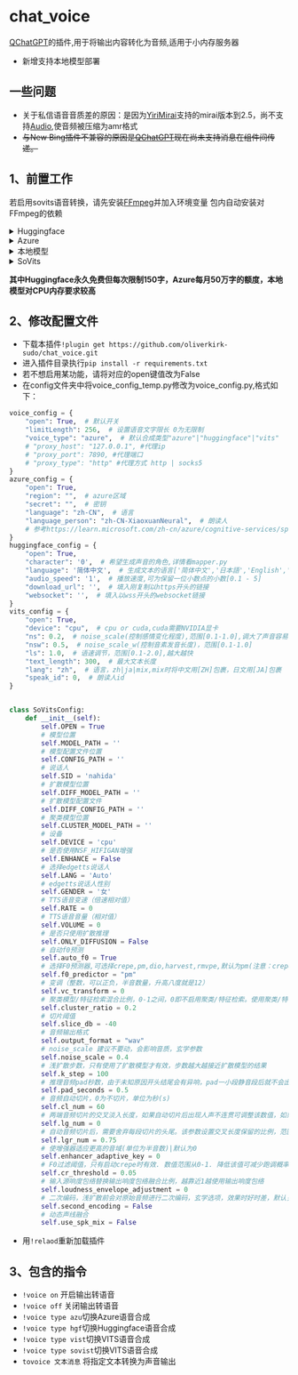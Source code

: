 # chat_voice
[QChatGPT](https://github.com/RockChinQ/QChatGPT)的插件,用于将输出内容转化为音频,适用于小内存服务器
- 新增支持本地模型部署
## 一些问题
- 关于私信语音音质差的原因：是因为[YiriMirai](https://github.com/YiriMiraiProject/YiriMirai)支持的mirai版本到2.5，尚不支持[Audio](https://github.com/mamoe/mirai/blob/dev/docs/Messages.md#%E6%B6%88%E6%81%AF%E5%85%83%E7%B4%A0),使音频被压缩为amr格式
- ~~与New Bing插件不兼容的原因是[QChatGPT](https://github.com/RockChinQ/QChatGPT)现在尚未支持消息在组件间传递。~~

## 1、前置工作
若启用sovits语音转换，请先安装[FFmpeg](https://www.ffmpeg.org/download.html)并加入环境变量
包内自动安装对FFmpeg的依赖
<details>
<summary>Huggingface</summary>
    
- 首先注册一个[Huggingface](https://huggingface.co/)的账户
- 在[Plachta](https://huggingface.co/spaces/Plachta/VITS-Umamusume-voice-synthesizer)仓库右上角三点选择(Duplicate this Space)复制空间（选择公有库Public,私有库会导致连不上）
- 等待空间创建完毕
- 打开开发者工具(F12)，在工具栏中选择网络，并随便生成一个音频
- 观察网络控制台有一个join包，点击后会出现的websocket链接（以wss开头），复制下来
- 将生成的音频点击播放一下
- 观察网络控制台有一个wav文件，将链接复制下来，并去掉file=后面的参数，例如:`/tmp/tmp44z9i9_p/tmp82dtww6.wav`，留下的链接形式应该是这样的：
`https://plachta-vits-umamusume-voice-synthesizer.hf.space/file=`
    
</details>

<details>
<summary>Azure</summary>
    
- 首先在[Azure](https://azure.microsoft.com/zh-cn/)注册账号
- 创建[语音服务](https://portal.azure.com/#view/Microsoft_Azure_Marketplace/GalleryItemDetailsBladeNopdl/id/Microsoft.CognitiveServicesSpeechServices)
- 在面板中找到密钥与区域填入配置文件
    
</details>

<details>
<summary>本地模型</summary>
    
- 代码参考自[vits-uma-genshin-honkai](https://huggingface.co/spaces/ikechan8370/vits-uma-genshin-honkai)
- 模型依赖编译环境，请提前安装cmake（非pip安装），Ubuntu/Debian执行 `sudo apt-get install -y python3-dev build-essential libpython3.9-dev gcc g++`,Centos执行`sudo yum groupinstall "Development Tools"`
- 由于默认不使用本地模型，且依赖较多，要使用请到vits文件夹下执行`pip install -r requirements.txt`
- 由于编译环境造成的错误请自行百度
- 将模型(G_latest.pth)与配置文件(config.json)放入model/vits文件夹中,在Releases中下载测试模型model.zip，解压并将两个文件放在model/vits文件夹中，由于只包含纳西妲一个角色，所以请不要更改`speak_id`
- config.json应与模型对应，不可使用其他模型config
- config.json仅支持moegoe内容格式的config文件，具体参考[MoeGoe](https://github.com/CjangCjengh/MoeGoe)
- 未来会支持角色实时切换与角色预览，以及其他参数调节
- 未来会支持[vits-uma-genshin-honkai](https://huggingface.co/spaces/ikechan8370/vits-uma-genshin-honkai)以及提供修改方法[songwy/vits](https://huggingface.co/spaces/songwy/vits)

</details>

<details>
<summary>SoVits</summary>
    
- 代码参考自[so-vits-svc](https://github.com/svc-develop-team/so-vits-svc)
- SoVits占用的资源较多，请确保服务器内存与cpu性能足够
- 环境安装时间较久，请耐心等待
- 由于编译环境造成的错误请自行百度
- 将模型(必要)、配置文件(必要)、扩散模型(选要)、扩散模型配置文件(选要)，聚类模型(选要)放入model/vits文件夹中,解压并将两个文件放在model/sovits文件夹中，并正确配置配置文件
- pretrain中需要下载声音编码器模型，具体请参考[so-vits-svc](https://github.com/svc-develop-team/so-vits-svc)中的说明
- 使用扩散模型时需要修改yaml中的vocoder的ckpt项为`plugins/chat_voice/pkg/sovits/pretrain/nsf_hifigan/model`
    
</details>

<strong>其中Huggingface永久免费但每次限制150字，Azure每月50万字的额度，本地模型对CPU内存要求较高</strong>

## 2、修改配置文件
- 下载本插件`!plugin get https://github.com/oliverkirk-sudo/chat_voice.git`
- 进入插件目录执行`pip install -r requirements.txt`
- 若不想启用某功能，请将对应的open键值改为False
- 在config文件夹中将voice_config_temp.py修改为voice_config.py,格式如下：
```python
voice_config = {
    "open": True,  # 默认开关
    "limitLength": 256,  # 设置语音文字限长 0为无限制
    "voice_type": "azure",  # 默认合成类型"azure"|"huggingface"|"vits"
    # "proxy_host": "127.0.0.1", #代理ip
    # "proxy_port": 7890, #代理端口
    # "proxy_type": "http" #代理方式 http | socks5
}
azure_config = {
    "open": True,
    "region": "",  # azure区域
    "secret": "",  # 密钥
    "language": "zh-CN",  # 语言
    "language_person": "zh-CN-XiaoxuanNeural",  # 朗读人
    # 参考https://learn.microsoft.com/zh-cn/azure/cognitive-services/speech-service/language-support?tabs=tts#prebuilt-neural-voices
}
huggingface_config = {
    "open": True,
    "character": '0',  # 希望生成声音的角色,详情看mapper.py
    "language": '简体中文',  # 生成文本的语言['简体中文','日本語','English','Mix']
    "audio_speed": '1',  # 播放速度,可为保留一位小数点的小数[0.1 - 5]
    "download_url": '',  # 填入刚复制以https开头的链接
    "websocket": '',  # 填入以wss开头的websocket链接
}
vits_config = {
    "open": True,
    "device": "cpu",  # cpu or cuda,cuda需要NVIDIA显卡
    "ns": 0.2,  # noise_scale(控制感情变化程度),范围[0.1-1.0],调大了声音容易怪，除非模型好
    "nsw": 0.5,  # noise_scale_w(控制音素发音长度)，范围[0.1-1.0]
    "ls": 1.0,  # 语速调节，范围[0.1-2.0],越大越快
    "text_length": 300,  # 最大文本长度
    "lang": "zh",  # 语言，zh|ja|mix,mix时将中文用[ZH]包裹，日文用[JA]包裹
    "speak_id": 0,  # 朗读人id
}


class SoVitsConfig:
    def __init__(self):
        self.OPEN = True
        # 模型位置
        self.MODEL_PATH = ''
        # 模型配置文件位置
        self.CONFIG_PATH = ''
        # 说话人
        self.SID = 'nahida'
        # 扩散模型位置
        self.DIFF_MODEL_PATH = ''
        # 扩散模型配置文件
        self.DIFF_CONFIG_PATH = ''
        # 聚类模型位置
        self.CLUSTER_MODEL_PATH = ''
        # 设备
        self.DEVICE = 'cpu'
        # 是否使用NSF_HIFIGAN增强
        self.ENHANCE = False
        # 选择edgetts说话人
        self.LANG = 'Auto'
        # edgetts说话人性别
        self.GENDER = '女'
        # TTS语音变速（倍速相对值）
        self.RATE = 0
        # TTS语音音量（相对值）
        self.VOLUME = 0
        # 是否只使用扩散推理
        self.ONLY_DIFFUSION = False
        # 自动f0预测
        self.auto_f0 = True
        # 选择F0预测器,可选择crepe,pm,dio,harvest,rmvpe,默认为pm(注意：crepe为原F0使用均值滤波器)
        self.f0_predictor = "pm"
        # 变调（整数，可以正负，半音数量，升高八度就是12）
        self.vc_transform = 0
        # 聚类模型/特征检索混合比例，0-1之间，0即不启用聚类/特征检索。使用聚类/特征检索能提升音色相似度，但会导致咬字下降（如果使用建议0.5左右）
        self.cluster_ratio = 0.2
        # 切片阈值
        self.slice_db = -40
        # 音频输出格式
        self.output_format = "wav"
        # noise_scale 建议不要动，会影响音质，玄学参数
        self.noise_scale = 0.4
        # 浅扩散步数，只有使用了扩散模型才有效，步数越大越接近扩散模型的结果
        self.k_step = 100
        # 推理音频pad秒数，由于未知原因开头结尾会有异响，pad一小段静音段后就不会出现
        self.pad_seconds = 0.5
        # 音频自动切片，0为不切片，单位为秒(s)
        self.cl_num = 60
        # 两端音频切片的交叉淡入长度，如果自动切片后出现人声不连贯可调整该数值，如果连贯建议采用默认值0，注意，该设置会影响推理速度，单位为秒/s
        self.lg_num = 0
        # 自动音频切片后，需要舍弃每段切片的头尾。该参数设置交叉长度保留的比例，范围0-1,左开右闭
        self.lgr_num = 0.75
        # 使增强器适应更高的音域(单位为半音数)|默认为0
        self.enhancer_adaptive_key = 0
        # F0过滤阈值，只有启动crepe时有效. 数值范围从0-1. 降低该值可减少跑调概率，但会增加哑音
        self.cr_threshold = 0.05
        # 输入源响度包络替换输出响度包络融合比例，越靠近1越使用输出响度包络
        self.loudness_envelope_adjustment = 0
        # 二次编码，浅扩散前会对原始音频进行二次编码，玄学选项，效果时好时差，默认关闭
        self.second_encoding = False
        # 动态声线融合
        self.use_spk_mix = False

```
- 用`!relaod`重新加载插件
## 3、包含的指令
- `!voice on` 开启输出转语音
- `!voice off` 关闭输出转语音
- `!voice type azu`切换Azure语音合成
- `!voice type hgf`切换Huggingface语音合成
- `!voice type vist`切换VITS语音合成
- `!voice type sovist`切换VITS语音合成
- `tovoice 文本消息` 将指定文本转换为声音输出
